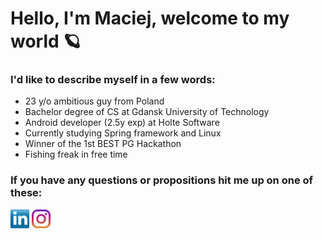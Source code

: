 # Hello, I'm Maciej, welcome to my world 🪐

### I'd like to describe myself in a few words:
* 23 y/o ambitious guy from Poland 
* Bachelor degree of CS at Gdansk University of Technology
* Android developer (2.5y exp) at Holte Software
* Currently studying Spring framework and Linux
* Winner of the 1st BEST PG Hackathon 
* Fishing freak in free time

### If you have any questions or propositions hit me up on one of these:
<p align="left">
<a href="https://www.linkedin.com/in/mc-lojek/" target="blank"><img align="center" src="https://github.com/mc-lojek/mc-lojek/blob/master/img/linkedin.png" alt="" height="30" /></a>
<a href="https://www.instagram.com/mclojek_carpfishing/" target="blank"><img align="center" src="https://github.com/mc-lojek/mc-lojek/blob/master/img/instagram.png" alt="" height="30" /></a>
</p>
